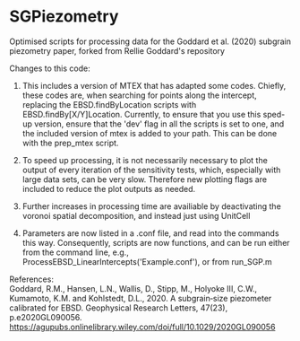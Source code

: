 # SGPiezometry
Optimised scripts for processing data for the Goddard et al. (2020) subgrain piezometry paper, forked from Rellie Goddard's repository

Changes to this code:
1) This includes a version of MTEX that has adapted some codes. Chiefly, these codes are, when searching for points along the intercept, replacing the EBSD.findByLocation scripts with EBSD.findBy[X/Y]Location.
Currently, to ensure that you use this sped-up version, ensure that the 'dev' flag in all the scripts is set to one, and the included version of mtex is added to your path. This can be done with the prep_mtex script.

2) To speed up processing, it is not necessarily necessary to plot the output of every iteration of the sensitivity tests, which, especially with large data sets, can be very slow. Therefore new plotting flags are included to reduce the plot outputs as needed.

3) Further increases in processing time are availiable by deactivating the voronoi spatial decomposition, and instead just using UnitCell

4) Parameters are now listed in a .conf file, and read into the commands this way. Consequently, scripts are now functions, and can be run either from the command line, e.g., ProcessEBSD_LinearIntercepts('Example.conf'), or from run_SGP.m

References:  
Goddard, R.M., Hansen, L.N., Wallis, D., Stipp, M., Holyoke III, C.W., Kumamoto, K.M. and Kohlstedt, D.L., 2020. A subgrain‐size piezometer calibrated for EBSD. Geophysical Research Letters, 47(23), p.e2020GL090056.  
https://agupubs.onlinelibrary.wiley.com/doi/full/10.1029/2020GL090056
